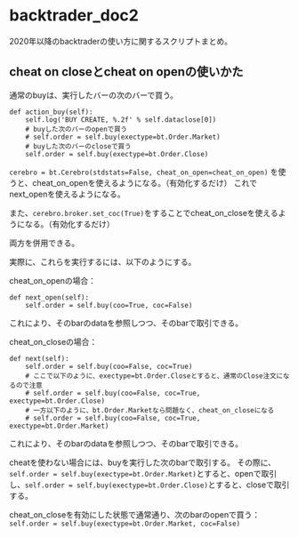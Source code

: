 # backtrader_doc2
2020年以降のbacktraderの使い方に関するスクリプトまとめ。

## cheat on closeとcheat on openの使いかた
通常のbuyは、実行したバーの次のバーで買う。

    def action_buy(self):
        self.log('BUY CREATE, %.2f' % self.dataclose[0])
        # buyした次のバーのopenで買う
        # self.order = self.buy(exectype=bt.Order.Market)
        # buyした次のバーのcloseで買う
        self.order = self.buy(exectype=bt.Order.Close)

`cerebro = bt.Cerebro(stdstats=False, cheat_on_open=cheat_on_open)`
を使うと、cheat_on_openを使えるようになる。（有効化するだけ）
これでnext_openを使えるようになる。

また、`cerebro.broker.set_coc(True)`をすることでcheat_on_closeを使えるようになる。（有効化するだけ）

両方を併用できる。

実際に、これらを実行するには、以下のようにする。

cheat_on_openの場合：

    def next_open(self):
        self.order = self.buy(coo=True, coc=False)

これにより、そのbarのdataを参照しつつ、そのbarで取引できる。

cheat_on_closeの場合：

    def next(self):
        self.order = self.buy(coo=False, coc=True)
        # ここで以下のように、exectype=bt.Order.Closeとすると、通常のClose注文になるので注意
        # self.order = self.buy(coo=False, coc=True, exectype=bt.Order.Close)
        # 一方以下のように、bt.Order.Marketなら問題なく、cheat_on_closeになる
        # self.order = self.buy(coo=False, coc=True, exectype=bt.Order.Market)

これにより、そのbarのdataを参照しつつ、そのbarで取引できる。

cheatを使わない場合には、buyを実行した次のbarで取引する。
その際に、`self.order = self.buy(exectype=bt.Order.Market)`とすると、openで取引し、`self.order = self.buy(exectype=bt.Order.Close)`とすると、closeで取引する。

cheat_on_closeを有効にした状態で通常通り、次のbarのopenで買う：
`self.order = self.buy(exectype=bt.Order.Market, coc=False)`

